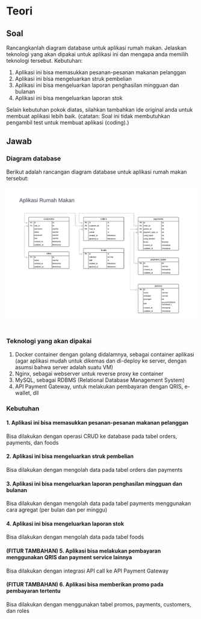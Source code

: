 # Teori

## Soal

Rancangkanlah diagram database untuk aplikasi rumah makan.
Jelaskan teknologi yang akan dipakai untuk aplikasi ini dan mengapa anda memilih teknologi tersebut.
Kebutuhan:
1. Aplikasi ini bisa memasukkan pesanan-pesanan makanan pelanggan
2. Aplikasi ini bisa mengeluarkan struk pembelian
3. Aplikasi ini bisa mengeluarkan laporan penghasilan mingguan dan bulanan
4. Aplikasi ini bisa mengeluarkan laporan stok

Selain kebutuhan pokok diatas, silahkan tambahkan ide original anda untuk membuat aplikasi lebih baik.
(catatan: Soal ini tidak membutuhkan pengambil test untuk membuat aplikasi (coding).)

## Jawab

### Diagram database

Berikut adalah rancangan diagram database untuk aplikasi rumah makan tersebut:

![ERD Aplikasi Rumah Makan](erd.png "ERD Aplikasi Rumah Makan")<br><br>

### Teknologi yang akan dipakai

1. Docker container dengan golang didalamnya, sebagai container aplikasi (agar aplikasi mudah untuk dikemas dan di-deploy ke server, dengan asumsi bahwa server adalah suatu VM)
2. Nginx, sebagai webserver untuk reverse proxy ke container
3. MySQL, sebagai RDBMS (Relational Database Management System)
4. API Payment Gateway, untuk melakukan pembayaran dengan QRIS, e-wallet, dll

### Kebutuhan

#### 1. Aplikasi ini bisa memasukkan pesanan-pesanan makanan pelanggan

Bisa dilakukan dengan operasi CRUD ke database pada tabel orders, payments, dan foods

#### 2. Aplikasi ini bisa mengeluarkan struk pembelian

Bisa dilakukan dengan mengolah data pada tabel orders dan payments

#### 3. Aplikasi ini bisa mengeluarkan laporan penghasilan mingguan dan bulanan

Bisa dilakukan dengan mengolah data pada tabel payments menggunakan cara agregat (per bulan dan per minggu)

#### 4. Aplikasi ini bisa mengeluarkan laporan stok

Bisa dilakukan dengan mengolah data pada tabel foods

#### (FITUR TAMBAHAN) 5. Aplikasi bisa melakukan pembayaran menggunakan QRIS dan payment service lainnya

Bisa dilakukan dengan integrasi API call ke API Payment Gateway

#### (FITUR TAMBAHAN) 6. Aplikasi bisa memberikan promo pada pembayaran tertentu

Bisa dilakukan dengan menggunakan tabel promos, payments, customers, dan roles